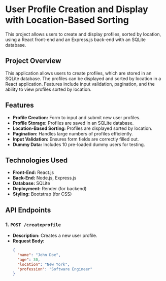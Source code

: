 # User Profile Creation and Display with Location-Based Sorting

This project allows users to create and display profiles, sorted by location, using a React front-end and an Express.js back-end with an SQLite database.



## Project Overview

This application allows users to create profiles, which are stored in an SQLite database. The profiles can be displayed and sorted by location in a React application. Features include input validation, pagination, and the ability to view profiles sorted by location.

## Features

- **Profile Creation:** Form to input and submit new user profiles.
- **Profile Storage:** Profiles are saved in an SQLite database.
- **Location-Based Sorting:** Profiles are displayed sorted by location.
- **Pagination:** Handles large numbers of profiles efficiently.
- **Input Validation:** Ensures form fields are correctly filled out.
- **Dummy Data:** Includes 10 pre-loaded dummy users for testing.

## Technologies Used

- **Front-End:** React.js
- **Back-End:** Node.js, Express.js
- **Database:** SQLite
- **Deployment:** Render (for backend)
- **Styling:** Bootstrap (for CSS)

## API Endpoints

### 1. `POST /createprofile`

- **Description:** Creates a new user profile.
- **Request Body:**
  ```json
  {
    "name": "John Doe",
    "age": 30,
    "location": "New York",
    "profession": "Software Engineer"
  }
